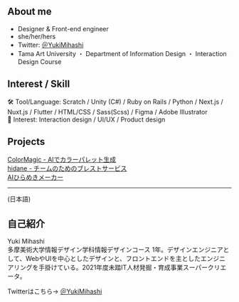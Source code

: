 ## About me
 - Designer & Front-end engineer
 - she/her/hers
 - Twitter: [＠YukiMihashi](https://twitter.com/YukiMihashi)  
 - Tama Art University ・ Department of Information Design ・ Interaction Design Course

## Interest / Skill
🛠 Tool/Language: Scratch / Unity (C#) / Ruby on Rails / Python / Next.js / Nuxt.js / Flutter / HTML/CSS / Sass(Scss) / Figma / Adobe Illustrator  
👀 Interest: Interaction design / UI/UX / Product design

## Projects

[ColorMagic - AIでカラーパレット生成](https://colormagic.app/)  
[hidane - チームのためのブレストサービス](https://hidane.app/)  
[AIひらめきメーカー](https://hirameki.app/)

--- 

(日本語)
## 自己紹介
Yuki Mihashi  
多摩美術大学情報デザイン学科情報デザインコース 1年。デザインエンジニアとして、WebやUIを中心としたデザインと、フロントエンドを主としたエンジニアリングを手掛けている。2021年度未踏IT人材発掘・育成事業スーパークリエータ。

Twitterはこちら→ [＠YukiMihashi](https://twitter.com/YukiMihashi)  
